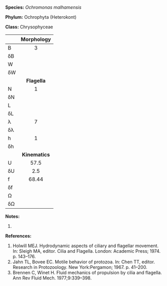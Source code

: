 **Species:** *Ochromonas malhamensis*

**Phylum:** Ochrophyta (Heterokont)

**Class:** Chrysophyceae

|    | **Morphology** |
|:-- | :------------: |
| B  | 3 |
| δB |  |
| W  |  |
| δW |  |
|    | **Flagella** |
| N  | 1 |
| δN |  |
| L  |  |
| δL |  |
| λ  | 7 |
| δλ |  |
| h  | 1 |
| δh |  |
|    | **Kinematics** |
| U  | 57.5 |
| δU | 2.5 |
| f  | 68.44 |
| δf |  |
| Ω  |  |
| δΩ |  |

**Notes:**

1.

**References:**

1. Holwill MEJ.  Hydrodynamic aspects of ciliary and flagellar movement.  In:  Sleigh MA, editor. Cilia and Flagella. London: Academic Press; 1974. p. 143–176.
1. Jahn TL, Bovee EC. Motile behavior of protozoa. In: Chen TT, editor. Research in Protozoology. New York:Pergamon; 1967. p. 41–200.
1. Brennen C, Winet H.  Fluid mechanics of propulsion by cilia and flagella.  Ann Rev Fluid Mech. 1977;9:339–398.
